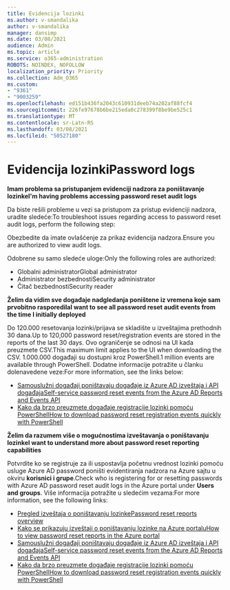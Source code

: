 ```yaml
---
title: Evidencija lozinki
ms.author: v-smandalika
author: v-smandalika
manager: dansimp
ms.date: 03/08/2021
audience: Admin
ms.topic: article
ms.service: o365-administration
ROBOTS: NOINDEX, NOFOLLOW
localization_priority: Priority
ms.collection: Adm_O365
ms.custom:
- "9361"
- "9003259"
ms.openlocfilehash: ed151b436fa2043c610931deeb74a202af88fcf4
ms.sourcegitcommit: 226fe97678b6be215eda0c278399f8be9be525c1
ms.translationtype: MT
ms.contentlocale: sr-Latn-RS
ms.lasthandoff: 03/08/2021
ms.locfileid: "50527180"
---
```

# <a name="password-logs"></a><span data-ttu-id="401d3-102">Evidencija lozinki</span><span class="sxs-lookup"><span data-stu-id="401d3-102">Password logs</span></span>

<span data-ttu-id="401d3-103">**Imam problema sa pristupanjem evidenciji nadzora za poništavanje lozinke**</span><span class="sxs-lookup"><span data-stu-id="401d3-103">**I'm having problems accessing password reset audit logs**</span></span>

<span data-ttu-id="401d3-104">Da biste rešili probleme u vezi sa pristupom za pristup evidenciji nadzora, uradite sledeće:</span><span class="sxs-lookup"><span data-stu-id="401d3-104">To troubleshoot issues regarding access to password reset audit logs, perform the following step:</span></span>

<span data-ttu-id="401d3-105">Obezbedite da imate ovlašćenje za prikaz evidencija nadzora.</span><span class="sxs-lookup"><span data-stu-id="401d3-105">Ensure you are authorized to view audit logs.</span></span> 

<span data-ttu-id="401d3-106">Odobrene su samo sledeće uloge:</span><span class="sxs-lookup"><span data-stu-id="401d3-106">Only the following roles are authorized:</span></span>
 - <span data-ttu-id="401d3-107">Globalni administrator</span><span class="sxs-lookup"><span data-stu-id="401d3-107">Global administrator</span></span>
 - <span data-ttu-id="401d3-108">Administrator bezbednosti</span><span class="sxs-lookup"><span data-stu-id="401d3-108">Security administrator</span></span>
 - <span data-ttu-id="401d3-109">Čitač bezbednosti</span><span class="sxs-lookup"><span data-stu-id="401d3-109">Security reader</span></span>

<span data-ttu-id="401d3-110">**Želim da vidim sve događaje nadgledanja poništene iz vremena koje sam prvobitno rasporedila**</span><span class="sxs-lookup"><span data-stu-id="401d3-110">**I want to see all password reset audit events from the time I initially deployed**</span></span>

<span data-ttu-id="401d3-111">Do 120.000 resetovanja lozinki/prijava se skladište u izveštajima prethodnih 30 dana.</span><span class="sxs-lookup"><span data-stu-id="401d3-111">Up to 120,000 password reset/registration events are stored in the reports of the last 30 days.</span></span> <span data-ttu-id="401d3-112">Ovo ograničenje se odnosi na UI kada preuzmete CSV.</span><span class="sxs-lookup"><span data-stu-id="401d3-112">This maximum limit applies to the UI when downloading the CSV.</span></span> <span data-ttu-id="401d3-113">1.000.000 događaji su dostupni kroz PowerShell.</span><span class="sxs-lookup"><span data-stu-id="401d3-113">1 million events are available through PowerShell.</span></span>
<span data-ttu-id="401d3-114">Dodatne informacije potražite u članku dolenavedene veze:</span><span class="sxs-lookup"><span data-stu-id="401d3-114">For more information, see the links below:</span></span>

- [<span data-ttu-id="401d3-115">Samouslužni događaji poništavaju događaje iz Azure AD izveštaja i API događaja</span><span class="sxs-lookup"><span data-stu-id="401d3-115">Self-service password reset events from the Azure AD Reports and Events API</span></span>](https://docs.microsoft.com/azure/active-directory/authentication/howto-sspr-reporting)
- [<span data-ttu-id="401d3-116">Kako da brzo preuzmete događaje registracije lozinki pomoću PowerShell</span><span class="sxs-lookup"><span data-stu-id="401d3-116">How to download password reset registration events quickly with PowerShell</span></span>](https://docs.microsoft.com/azure/active-directory/authentication/howto-sspr-reporting)

<span data-ttu-id="401d3-117">**Želim da razumem više o mogućnostima izveštavanja o poništavanju lozinke**</span><span class="sxs-lookup"><span data-stu-id="401d3-117">**I want to understand more about password reset reporting capabilities**</span></span>

<span data-ttu-id="401d3-118">Potvrdite ko se registruje za ili uspostavlja početnu vrednost lozinki pomoću usluge Azure AD password poništi evidentiranja nadzora na Azure sajtu u okviru **korisnici i grupe**.</span><span class="sxs-lookup"><span data-stu-id="401d3-118">Check who is registering for or resetting passwords with Azure AD password reset audit logs in the Azure portal under **Users and groups**.</span></span>
<span data-ttu-id="401d3-119">Više informacija potražite u sledećim vezama:</span><span class="sxs-lookup"><span data-stu-id="401d3-119">For more information, see the following links:</span></span>

- [<span data-ttu-id="401d3-120">Pregled izveštaja o poništavanju lozinke</span><span class="sxs-lookup"><span data-stu-id="401d3-120">Password reset reports overview</span></span>](https://docs.microsoft.com/azure/active-directory/authentication/howto-sspr-reporting)
- [<span data-ttu-id="401d3-121">Kako se prikazuju izveštaji o poništavanju lozinke na Azure portalu</span><span class="sxs-lookup"><span data-stu-id="401d3-121">How to view password reset reports in the Azure portal</span></span>](https://docs.microsoft.com/azure/active-directory/authentication/howto-sspr-reporting)
- [<span data-ttu-id="401d3-122">Samouslužni događaji poništavaju događaje iz Azure AD izveštaja i API događaja</span><span class="sxs-lookup"><span data-stu-id="401d3-122">Self-service password reset events from the Azure AD Reports and Events API</span></span>](https://docs.microsoft.com/azure/active-directory/authentication/howto-sspr-reporting)
- [<span data-ttu-id="401d3-123">Kako da brzo preuzmete događaje registracije lozinki pomoću PowerShell</span><span class="sxs-lookup"><span data-stu-id="401d3-123">How to download password reset registration events quickly with PowerShell</span></span>](https://docs.microsoft.com/azure/active-directory/authentication/howto-sspr-reporting)


